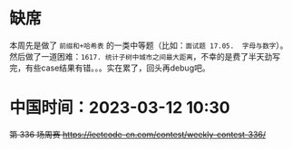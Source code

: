 
# 缺席

本周先是做了 `前缀和+哈希表` 的一类中等题（比如：`面试题 17.05.  字母与数字`）。然后做了一道困难：`1617. 统计子树中城市之间最大距离`，不幸的是费了半天劲写完，有些case结果有错。。。实在累了，回头再debug吧。

# 中国时间：2023-03-12 10:30

~~第 336 场周赛 https://leetcode-cn.com/contest/weekly-contest-336/~~
